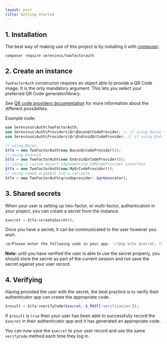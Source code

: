 ```yaml
---
layout: post
title: Getting Started
---
```


## 1. Installation

The best way of making use of this project is by installing it with [composer](https://getcomposer.org/doc/01-basic-usage.md).

```
composer require serevinus/twofactorauth
```

## 2. Create an instance

`TwoFactorAuth` constructor requires an object able to provide a QR Code image. It is the only mandatory argument. This lets you select your preferred QR Code generator/library.

See [QR code providers documentation](qr-codes.md) for more information about the different possibilites.

Example code:

```php
use Serevinus\Auth\TwoFactorAuth;
use Serevinus\Auth\Providers\Qr\BaconQrCodeProvider; // if using Bacon
use Serevinus\Auth\Providers\Qr\EndroidQrCodeProvider; // if using Endroid

// using Bacon
$tfa = new TwoFactorAuth(new BaconQrCodeProvider());
// using Endroid
$tfa = new TwoFactorAuth(new EndroidQrCodeProvider());
// using a custom object implementing IQRCodeProvider interface
$tfa = new TwoFactorAuth(new MyQrCodeProvider());
// using named argument and a variable
$tfa = new TwoFactorAuth(qrcodeprovider: $qrGenerator);
```

## 3. Shared secrets

When your user is setting up two-factor, or multi-factor, authentication in your project, you can create a secret from the instance.

```php
$secret = $tfa->createSecret();
```

Once you have a secret, it can be communicated to the user however you wish.

```php
<p>Please enter the following code in your app: '<?php echo $secret; ?>'</p>
```

**Note:** until you have verified the user is able to use the secret properly, you should store the secret as part of the current session and not save the secret against your user record.

## 4. Verifying

Having provided the user with the secret, the best practice is to verify their authenticator app can create the appropriate code.

```php
$result = $tfa->verifyCode($secret, $_POST['verification']);
```

If `$result` is `true` then your user has been able to successfully record the `$secret` in their authenticator app and it has generated an appropriate code.

You can now save the `$secret` to your user record and use the same `verifyCode` method each time they log in.
